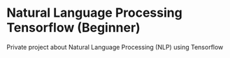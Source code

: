 # Natural Language Processing Tensorflow (Beginner)
Private project about Natural Language Processing (NLP) using Tensorflow

